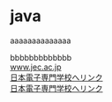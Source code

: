 # java
aaaaaaaaaaaaaa  

bbbbbbbbbbbbb<br>
www.jec.ac.jp <br>
[日本電子専門学校へリンク](https://www.jec.ac.jp)<br>
[日本電子専門学校へリンク](https://www.jec.ac.jp "https://www.jec.ac.jp")
